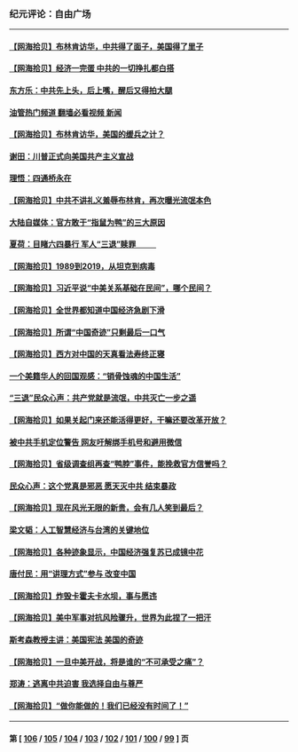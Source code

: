 ### 纪元评论：自由广场
---
#### [【网海拾贝】布林肯访华，中共得了面子，美国得了里子](../../pages/nsc993/n14021440.md?06240330) 
#### [【网海拾贝】经济一完蛋 中共的一切挣扎都白搭](../../pages/nsc993/n14021000.md?06240330) 
#### [东方乐：中共先上头，后上嘴，醒后又得拍大腿](../../pages/nsc993/n14021021.md?06240330) 
#### [油管热门频道 翻墙必看视频 新闻](ok?06240330)
#### [【网海拾贝】布林肯访华，美国的缓兵之计？](../../pages/nsc993/n14020214.md?06240330) 
#### [谢田：川普正式向美国共产主义宣战](../../pages/nsc993/n14019485.md?06240330) 
#### [理悟：四通桥永在](../../pages/nsc993/n14019481.md?06240330) 
#### [【网海拾贝】中共不讲礼义羞辱布林肯，再次曝光流氓本色](../../pages/nsc993/n14019447.md?06240330) 
#### [大陆自媒体：官方敢于“指鼠为鸭”的三大原因](../../pages/nsc993/n14019433.md?06240330) 
#### [夏荷：目睹六四暴行 军人“三退”赎罪           ](../../pages/nsc993/n14018793.md?06240330) 
#### [【网海拾贝】1989到2019，从坦克到病毒](../../pages/nsc993/n14018767.md?06240330) 
#### [【网海拾贝】习近平说“中美关系基础在民间”，哪个民间？](../../pages/nsc993/n14018200.md?06240330) 
#### [【网海拾贝】全世界都知道中国经济急剧下滑](../../pages/nsc993/n14017985.md?06240330) 
#### [【网海拾贝】所谓“中国奇迹”只剩最后一口气](../../pages/nsc993/n14017268.md?06240330) 
#### [【网海拾贝】西方对中国的天真看法寿终正寝](../../pages/nsc993/n14016640.md?06240330) 
#### [一个美籍华人的回国观感：“销骨蚀魂的中国生活”](../../pages/nsc993/n14016665.md?06240330) 
#### [“三退”民众心声：共产党就是流氓，中共灭亡一步之遥](../../pages/nsc993/n14015858.md?06240330) 
#### [【网海拾贝】如果关起门来还能活得更好，干嘛还要改革开放？](../../pages/nsc993/n14015832.md?06240330) 
#### [被中共手机定位警告 网友吁解绑手机号和避用微信](../../pages/nsc993/n14015492.md?06240330) 
#### [【网海拾贝】省级调查组再查“鸭脖”事件，能挽救官方信誉吗？](../../pages/nsc993/n14015203.md?06240330) 
#### [民众心声：这个党真是邪恶 愿天灭中共 结束暴政](../../pages/nsc993/n14014251.md?06240330) 
#### [【网海拾贝】现在风光无限的新贵，会有几人笑到最后？](../../pages/nsc993/n14014484.md?06240330) 
#### [梁文韬：人工智慧经济与台湾的关键地位](../../pages/nsc993/n14014239.md?06240330) 
#### [【网海拾贝】各种迹象显示，中国经济强复苏已成镜中花](../../pages/nsc993/n14014056.md?06240330) 
#### [唐付民：用“讲理方式”参与 改变中国](../../pages/nsc993/n14014026.md?06240330) 
#### [【网海拾贝】炸毁卡霍夫卡水坝，事与愿违](../../pages/nsc993/n14013661.md?06240330) 
#### [【网海拾贝】美中军事对抗风险骤升，世界为此捏了一把汗](../../pages/nsc993/n14013005.md?06240330) 
#### [斯考森教授主讲：美国宪法 美国的奇迹](../../pages/nsc993/n14012595.md?06240330) 
#### [【网海拾贝】一旦中美开战，将是谁的“不可承受之痛”？](../../pages/nsc993/n14012236.md?06240330) 
#### [郑涛：逃离中共迫害 我选择自由与尊严](../../pages/nsc993/n14012043.md?06240330) 
#### [【网海拾贝】“做你能做的！我们已经没有时间了！”](../../pages/nsc993/n14011531.md?06240330) 

---
#### 第 [ [106](./106.md?06240330) / [105](./105.md?06240330) / [104](./104.md?06240330) / [103](./103.md?06240330) / [102](./102.md?06240330) / [101](./101.md?06240330) / [100](./100.md?06240330) / [99](./99.md?06240330) ] 页
